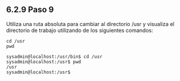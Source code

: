## 6.2.9 Paso 9
Utiliza una ruta absoluta para cambiar al directorio /usr y visualiza el directorio de trabajo utilizando de los siguientes comandos:

	cd /usr
	pwd

```shell-session
sysadmin@localhost:/usr/bin$ cd /usr
sysadmin@localhost:/usr$ pwd
/usr
sysadmin@localhost:/usr$
```